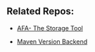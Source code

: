 ## Related Repos:


* [AFA- The Storage Tool](https://github.com/Abdeali099/AFA-The-Storage-Tool)

* [Maven Version Backend](https://github.com/Abdeali099/Modified-AFA-Backend)
